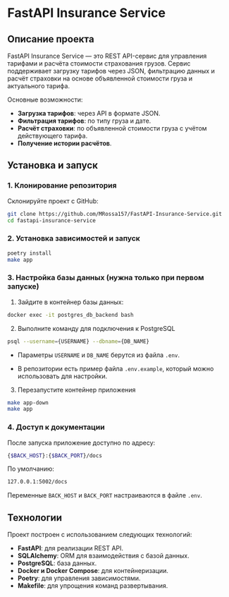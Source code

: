 # FastAPI Insurance Service

## Описание проекта

FastAPI Insurance Service — это REST API-сервис для управления тарифами и расчёта стоимости страхования грузов. Сервис поддерживает загрузку тарифов через JSON, фильтрацию данных и расчёт страховки на основе объявленной стоимости груза и актуального тарифа.

Основные возможности:
- **Загрузка тарифов**: через API в формате JSON.
- **Фильтрация тарифов**: по типу груза и дате.
- **Расчёт страховки**: по объявленной стоимости груза с учётом действующего тарифа.
- **Получение истории расчётов**.

## Установка и запуск

### 1. Клонирование репозитория

Склонируйте проект с GitHub:

```bash
git clone https://github.com/MRossa157/FastAPI-Insurance-Service.git
cd fastapi-insurance-service
```

### 2. Установка зависимостей и запуск
```bash
poetry install
make app
```

### 3. Настройка базы данных (нужна только при первом запуске)
1. Зайдите в контейнер базы данных:

```bash
docker exec -it postgres_db_backend bash
```

2. Выполните команду для подключения к PostgreSQL

```bash
psql --username={USERNAME} --dbname={DB_NAME}
```
- Параметры `USERNAME` и `DB_NAME` берутся из файла `.env`.

- В репозитории есть пример файла `.env.example`, который можно использовать для настройки.

3. Перезапустите контейнер приложения
```bash
make app-down
make app
```

### 4. Доступ к документации
После запуска приложение доступно по адресу:

```bash
{$BACK_HOST}:{$BACK_PORT}/docs
```
По умолчанию:
```bash
127.0.0.1:5002/docs
```

Переменные `BACK_HOST` и `BACK_PORT` настраиваются в файле `.env`.

## Технологии

Проект построен с использованием следующих технологий:
- **FastAPI**: для реализации REST API.
- **SQLAlchemy**: ORM для взаимодействия с базой данных.
- **PostgreSQL**: база данных.
- **Docker и Docker Compose**: для контейнеризации.
- **Poetry**: для управления зависимостями.
- **Makefile**: для упрощения команд развертывания.